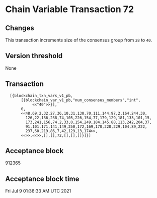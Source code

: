# Chain Variable Transaction 72

## Changes

This transaction increments size of the consensus group from `28` to `40`.

## Version threshold

None

## Transaction

```[{912365,
  [{blockchain_txn_vars_v1_pb,
       [{blockchain_var_v1_pb,"num_consensus_members","int",
            <<"40">>}],
       0,
       <<48,69,2,32,27,36,10,31,130,70,111,144,97,2,164,244,30,
         126,22,136,238,74,105,226,154,77,179,129,181,133,101,15,
         173,241,156,74,2,33,0,154,249,184,145,88,113,242,204,37,
         91,101,171,141,149,250,172,169,170,228,229,104,89,222,
         237,60,219,86,7,42,129,13,174>>,
       <<>>,<<>>,[],[],72,[],[],[]}]}]
```

## Acceptance block

912365

## Acceptance block time

Fri Jul  9 01:36:33 AM UTC 2021
